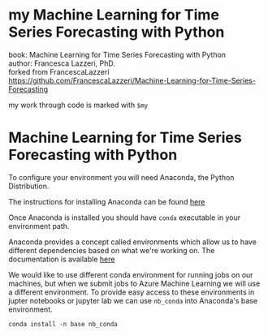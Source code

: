 
# my Machine Learning for Time Series Forecasting with Python

book: Machine Learning for Time Series Forecasting with Python  
author: Francesca Lazzeri, PhD.  
forked from FrancescaLazzeri https://github.com/FrancescaLazzeri/Machine-Learning-for-Time-Series-Forecasting  

my work through code is marked with `$my`


# Machine Learning for Time Series Forecasting with Python

To configure your environment you will need Anaconda, the Python Distribution.

The instructions for installing Anaconda can be found [here](https://docs.anaconda.com/anaconda/install/)

Once Anaconda is installed you should have `conda` executable in your environment path.

Anaconda provides a concept called environments which allow us to have different dependencies based on what we're working on. The documentation is available [here](https://docs.conda.io/projects/conda/en/latest/user-guide/tasks/manage-environments.html)

We would like to use different conda environment for running jobs on our machines, but when we submit jobs to Azure Machine Learning we will use a different environment. To provide easy access to these environments in jupter notebooks or jupyter lab we can use `nb_conda` into Anaconda's base environment.

```{bash}
conda install -n base nb_conda
```
